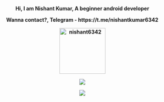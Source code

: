 <p align="center"><strong>Hi, I am Nishant Kumar, A beginner android developer <strong></p>
<p align="center"><strong>Wanna contact?, Telegram - https://t.me/nishantkumar6342 <strong></p>
<p align="center"><img width="125" src="https://komarev.com/ghpvc/?username=nishant6342&style=flat-square" alt="nishant6342"></p>
<p align="center"><a href="https://github.com/nishant6342"><img src="https://github-readme-stats.vercel.app/api?username=nishant6342&show_icons=true&theme=highcontrast&count_private=true"></a></p>
<p align="center"><a href="https://github.com/nishant6342"><img src="https://github-readme-stats.vercel.app/api/top-langs/?username=nishant6342&theme=highcontrast&layout=compact&count_private=true"></a></p>
